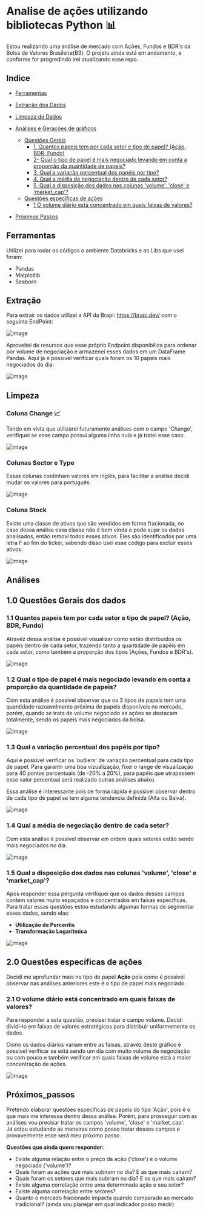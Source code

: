 # Analise de ações utilizando bibliotecas Python 📊
Estou realizando uma análise de mercado com Ações, Fundos e BDR's da Bolsa de Valores Brasileira(B3). 
O projeto ainda está em andamento, e conforme for progredindo irei atualizando esse repo.

## Indice  
- <a href="#Ferramentas">Ferramentas</a>  
- <a href="#Extração">Extração dos Dados</a> 
- <a href="#Limpeza">Limpeza de Dados</a>  
- <a href="#Análises">Análises e Gerações de gráficos</a>
    - <a href="#1.0">Questões Gerais</a>
      - <a href="#1.1">1. Quantos papeis tem por cada setor e tipo de papel? (Ação, BDR, Fundo)</a>
      - <a href="#1.2">2- Qual o tipo de papel é mais negociado levando em conta a proporção da quantidade de papeis?</a>
      - <a href="#1.3">3. Qual a variação percentual dos papéis por tipo?</a>
      - <a href="#1.4">4. Qual a média de negociação dentro de cada setor?</a>
      - <a href="#1.5">5. Qual a disposição dos dados nas colunas 'volume', 'close' e 'market_cap'?</a>
    - <a href="#2.0">Questões específicas de ações</a>
      - <a href="#1.5">1 O volume diário está concentrado em quais faixas de valores?</a>

- <a href="#Próximos_passos">Próximos Passos</a>
    
## Ferramentas
Utilizei para rodar os códigos o ambiente Databricks e as Libs que usei foram:
- Pandas
- Matplotlib
- Seaborn


## Extração
Para extrair os dados utilizei a API da Brapi: https://brapi.dev/ com o seguinte EndPoint:

![image](https://github.com/MateusNaza/Analise_de_acoes_com_bibliotecas_python/assets/127886025/91948ec2-f67d-438e-92b3-b75840f8a9bd)


Aproveitei de resursos que esse próprio Endpoint disponibiliza para ordenar por volume de negociação e armazenei esses dados em um DataFrame Pandas.
Aqui já é possivel verificar quais foram os 10 papeis mais negociados do dia:

![image](https://github.com/MateusNaza/Analise_de_acoes_com_bibliotecas_python/assets/127886025/d629253d-6557-4fbf-8c55-f94ea9733ddc)


## Limpeza

### Coluna Change 📈
Tendo em vista que utilizarei futuramente análises com o campo 'Change', verifiquei se esse campo possui alguma linha nula e já tratei esse caso.

![image](https://github.com/MateusNaza/Analise_de_acoes_com_bibliotecas_python/assets/127886025/a6ad69cd-819b-4de5-9e94-a3639349e496)


### Colunas Sector e Type
Essas colunas continham valores em inglês, para facilitar a análise decidi mudar os valores para português.

![image](https://github.com/MateusNaza/Analise_de_acoes_com_bibliotecas_python/assets/127886025/6e8bbae8-3eb7-4e38-9f61-23d889fce89e)

### Coluna Stock
Existe uma classe de ativos que são vendidos em forma fracionada, no caso dessa análise essa classe não é bem vinda e pode sujar os dados analisados, então removi todos esses ativos. Eles são identificados por uma letra F ao fim do ticker, sabendo disso usei esse código para excluir esses ativos:

![image](https://github.com/MateusNaza/Analise_de_acoes_com_bibliotecas_python/assets/127886025/9a9a8a30-8d20-4726-a136-708bf02e8144)

## Análises

## 1.0 Questões Gerais dos dados
### 1.1 Quantos papeis tem por cada setor e tipo de papel? (Ação, BDR, Fundo)
Atravéz dessa análise é possivel visualizar como estão distribuidos os papéis dentro de cada setor, trazendo tanto a quantidade de papéis em cada setor, como também a proporção dos tipos (Ações, Fundos e BDR's).

![image](https://github.com/MateusNaza/Analise_de_acoes_com_bibliotecas_python/assets/127886025/5043830e-e3be-41ff-9e78-6909a74e0cdb)

### 1.2 Qual o tipo de papel é mais negociado levando em conta a proporção da quantidade de papeis?
Com esta análise é possível observar que os 3 tipos de papeis tem uma quantidade razoavelmente próxima de papeis disponíveis no mercado, porém, quando se trata de volume negociado as ações se destacam totalmente, sendo os papeis mais negociados da bolsa.

![image](https://github.com/MateusNaza/Analise_de_acoes_com_bibliotecas_python/assets/127886025/735d4ddd-035e-400d-b82b-d5da0f39ca7e)


### 1.3 Qual a variação percentual dos papéis por tipo?
Aqui é possivel verificar os 'outliers' de variação percentual para cada tipo de papel. Para garantir uma boa vizualização, fixei o range de visualização para 40 pontos percentuais (de -20% a 20%), para papéis que utrapassem esse valor percentual será realizado outras análises abaixo.

Essa análise é interessante pois de forma rápida é possivel observar dentro de cada tipo de papel se tem alguma tendencia definida (Alta ou Baixa).

![image](https://github.com/MateusNaza/Analise_de_acoes_com_bibliotecas_python/assets/127886025/6403adb1-721c-4b25-a426-d1fea9e51c2d)

### 1.4 Qual a média de negociação dentro de cada setor?
Com esta análise é possivel observar em ordem quais setores estão sendo mais negociados no dia.

![image](https://github.com/MateusNaza/Analise_de_acoes_com_bibliotecas_python/assets/127886025/bd383213-b0b9-4ed1-908d-bd6c65d4c4f0)

### 1.5 Qual a disposição dos dados nas colunas 'volume', 'close' e 'market_cap'?
Após responder essa pergunta verifiquei que os dados desses campos contém valores muito espaçados e concentrados em faixas específicas.    
Para tratar essas questões estou estudando algumas formas de segmentar esses dados, sendo elas:    
- **Utilização de Percentis**    
- **Transformação Logarítmica**    
    
![image](https://github.com/MateusNaza/Analise_de_acoes_com_bibliotecas_python/assets/127886025/4d106fd7-32ea-4824-8cf0-76faed941b6d)

## 2.0 Questões específicas de ações
Decidi me aprofundar mais no tipo de papel **Ação** pois como é possivel observar nas análises anteriores este é o tipo de papel mais negociado.

### 2.1 O volume diário está concentrado em quais faixas de valores?
Para responder a esta questão, precisei tratar o campo volume. Decidi dividí-lo em faixas de valores estratégicos para distribuir uniformemente 
os dados.

Como os dados diários variam entre as faixas, atravéz deste gráfico é possivel verificar se está sendo um dia com muito volume de negociação ou com pouco 
e também verificar em quais faixas de volume está a maior concentração de ações.

![image](https://github.com/MateusNaza/Analise_de_acoes_com_bibliotecas_python/assets/127886025/80a90d1a-788d-4711-a5bf-e53a6abc04e4)

## Próximos_passos
Pretendo elaborar questões específicas de papeis do tipo 'Ação', pois é o que mais me interessa dentro dessa análise. Porém, para prosseguir com as análises vou precisar tratar os campos 'volume', 'close' e 'market_cap'.    
Já estou estudando as maneiras como posso tratar desses campos e provavelmente esse será meu próximo passo.    

**Questões que ainda quero responder:**    
- Existe alguma relação entre o preço da ação ('close') e o volume negociado ('volume')?
- Quais foram as ações que mais subiram no dia? E as que mais caíram?
- Quais foram os setores que mais subiram no dia? E os que mais caíram?
- Existe alguma correlação entre uma determinada ação e seu setor?
- Existe alguma correlação entre setores?
- Quanto o mercado fracionado impacta quando comparado ao mercado tradicional? (ainda vou planejar em qual indicador posso medir) 
